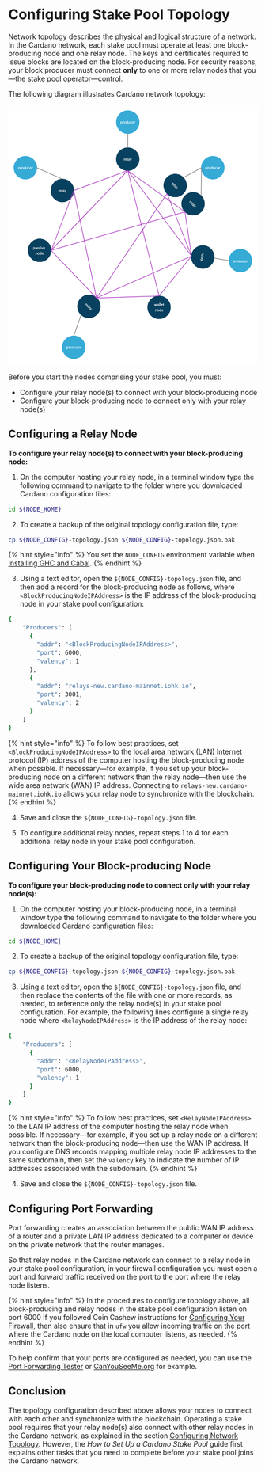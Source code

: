# Configuring Stake Pool Topology

Network topology describes the physical and logical structure of a network. In the Cardano network, each stake pool must operate at least one block-producing node and one relay node. The keys and certificates required to issue blocks are located on the block-producing node. For security reasons, your block producer must connect **only** to one or more relay nodes that you—the stake pool operator—control.

The following diagram illustrates Cardano network topology:

![](../../../../.gitbook/assets/producer-relay-diagram.png)

<!-- Reference:
https://iohk.zendesk.com/hc/en-us/articles/900001219843-What-are-Block-producing-nodes-and-relay-nodes -->

Before you start the nodes comprising your stake pool, you must:

- Configure your relay node(s) to connect with your block-producing node
- Configure your block-producing node to connect only with your relay node(s)

## Configuring a Relay Node

**To configure your relay node(s) to connect with your block-producing node:**

1. On the computer hosting your relay node, in a terminal window type the following command to navigate to the folder where you downloaded Cardano configuration files:
```bash
cd ${NODE_HOME}
```

2. To create a backup of the original topology configuration file, type:
```bash
cp ${NODE_CONFIG}-topology.json ${NODE_CONFIG}-topology.json.bak
```
{% hint style="info" %}
You set the `NODE_CONFIG` environment variable when [Installing GHC and Cabal](../part-i-installation/installing-ghc-and-cabal.md).
{% endhint %}

3. Using a text editor, open the `${NODE_CONFIG}-topology.json` file, and then add a record for the block-producing node as follows, where `<BlockProducingNodeIPAddress>` is the IP address of the block-producing node in your stake pool configuration:
```bash
{
	"Producers": [
	  {
	    "addr": "<BlockProducingNodeIPAddress>",
	    "port": 6000,
	    "valency": 1
	  },
	  {
	    "addr": "relays-new.cardano-mainnet.iohk.io",
	    "port": 3001,
	    "valency": 2
	  }
	]
}
```
{% hint style="info" %}
To follow best practices, set `<BlockProducingNodeIPAddress>` to the local area network (LAN) Internet protocol (IP) address of the computer hosting the block-producing node when possible. If necessary—for example, if you set up your block-producing node on a different network than the relay node—then use the wide area network (WAN) IP address. Connecting to `relays-new.cardano-mainnet.iohk.io` allows your relay node to synchronize with the blockchain.
{% endhint %}

4. Save and close the `${NODE_CONFIG}-topology.json` file.

5. To configure additional relay nodes, repeat steps 1 to 4 for each additional relay node in your stake pool configuration.

## Configuring Your Block-producing Node

**To configure your block-producing node to connect only with your relay node(s):**

1. On the computer hosting your block-producing node, in a terminal window type the following command to navigate to the folder where you downloaded Cardano configuration files:
```bash
cd ${NODE_HOME}
```

2. To create a backup of the original topology configuration file, type:
```bash
cp ${NODE_CONFIG}-topology.json ${NODE_CONFIG}-topology.json.bak
```

3. Using a text editor, open the `${NODE_CONFIG}-topology.json` file, and then replace the contents of the file with one or more records, as needed, to reference only the relay node(s) in your stake pool configuration. For example, the following lines configure a single relay node where `<RelayNodeIPAddress>` is the IP address of the relay node:
```bash
{
	"Producers": [
	  {
	    "addr": "<RelayNodeIPAddress>",
	    "port": 6000,
	    "valency": 1
	  }
	]
}
```
{% hint style="info" %}
To follow best practices, set `<RelayNodeIPAddress>` to the LAN IP address of the computer hosting the relay node when possible. If necessary—for example, if you set up a relay node on a different network than the block-producing node—then use the WAN IP address. If you configure DNS records mapping multiple relay node IP addresses to the same subdomain, then set the `valency` key to indicate the number of IP addresses associated with the subdomain.
{% endhint %}
<!-- Reference:
https://forum.cardano.org/t/question-about-valency/35696 -->

4. Save and close the `${NODE_CONFIG}-topology.json` file.

## Configuring Port Forwarding

Port forwarding creates an association between the public WAN IP address of a router and a private LAN IP address dedicated to a computer or device on the private network that the router manages.
<!-- Reference:
https://learn.g2.com/port-forwarding -->

So that relay nodes in the Cardano network can connect to a relay node in your stake pool configuration, in your firewall configuration you must open a port and forward traffic received on the port to the port where the relay node listens.
<!-- Reference:
https://customer.cradlepoint.com/s/article/How-to-Do-Port-Forwarding-To-Multiple-Devices-on-the-Same-Port -->

{% hint style="info" %}
In the procedures to configure topology above, all block-producing and relay nodes in the stake pool configuration listen on port 6000 If you followed Coin Cashew instructions for [Configuring Your Firewall](../part-i-installation/hardening-an-ubuntu-server.md#ufw), then also ensure that in `ufw` you allow incoming traffic on the port where the Cardano node on the local computer listens, as needed.
{% endhint %}

To help confirm that your ports are configured as needed, you can use the [Port Forwarding Tester](https://www.yougetsignal.com/tools/open-ports/) or [CanYouSeeMe.org](https://canyouseeme.org/) for example.

## Conclusion

The topology configuration described above allows your nodes to connect with each other and synchronize with the blockchain. Operating a stake pool requires that your relay node(s) also connect with other relay nodes in the Cardano network, as explained in the section [Configuring Network Topology](../part-iii-operation/configuring-network-topology.md). However, the _How to Set Up a Cardano Stake Pool_ guide first explains other tasks that you need to complete before your stake pool joins the Cardano network.